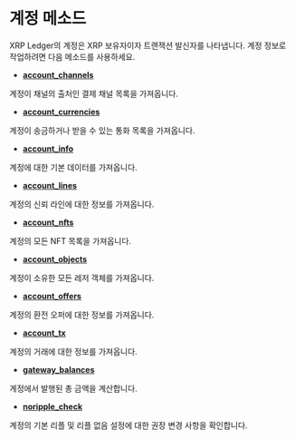 # 계정 메소드

XRP Ledger의 계정은 XRP 보유자이자 트랜잭션 발신자를 나타냅니다. 계정 정보로 작업하려면 다음 메소드를 사용하세요.

* [**account\_channels**](https://xrpl.org/account\_channels.html)

계정이 채널의 출처인 결제 채널 목록을 가져옵니다.

* [**account\_currencies**](https://xrpl.org/account\_currencies.html)

계정이 송금하거나 받을 수 있는 통화 목록을 가져옵니다.

* [**account\_info**](https://xrpl.org/account\_info.html)

계정에 대한 기본 데이터를 가져옵니다.

* [**account\_lines**](https://xrpl.org/account\_lines.html)

계정의 신뢰 라인에 대한 정보를 가져옵니다.

* [**account\_nfts**](https://xrpl.org/account\_nfts.html)

계정의 모든 NFT 목록을 가져옵니다.

* [**account\_objects**](https://xrpl.org/account\_objects.html)

계정이 소유한 모든 레저 객체를 가져옵니다.

* [**account\_offers**](https://xrpl.org/account\_offers.html)

계정의 환전 오퍼에 대한 정보를 가져옵니다.

* [**account\_tx**](https://xrpl.org/account\_tx.html)

계정의 거래에 대한 정보를 가져옵니다.

* [**gateway\_balances**](https://xrpl.org/gateway\_balances.html)

계정에서 발행된 총 금액을 계산합니다.

* [**noripple\_check**](https://xrpl.org/noripple\_check.html)

계정의 기본 리플 및 리플 없음 설정에 대한 권장 변경 사항을 확인합니다.

